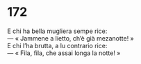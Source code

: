 # 172
  
E chi ha bella mugliera sempe rice:  
— « Jammene a lietto, ch’è già mezanotte! »  
E chi l’ha brutta, a lu contrario rice:  
— « Fila, fila, che assai longa la notte! »
